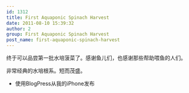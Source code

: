 ```yaml
---
id: 1312
title: First Aquaponic Spinach Harvest
date: 2011-08-10 15:39:32
author: 2
group: First Aquaponic Spinach Harvest
post_name: first-aquaponic-spinach-harvest
---
```


终于可以品尝第一批水培菠菜了。感谢鱼儿们，也感谢那些帮助喂鱼的人们。

非常经典的水培根系。短而茂盛。

- 使用BlogPress从我的iPhone发布
